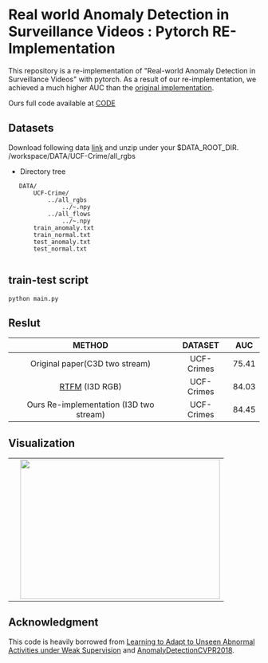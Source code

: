 # Real world Anomaly Detection in Surveillance Videos : Pytorch RE-Implementation 

This repository is a re-implementation of "Real-world Anomaly Detection in Surveillance Videos" with pytorch. As a result of our re-implementation, we achieved a much higher AUC than the [original implementation](https://github.com/WaqasSultani/AnomalyDetectionCVPR2018).

Ours full code available at [CODE](https://drive.google.com/file/d/1DMJR4cR97FzDXfmfPgg6LKeE7LT7x79d/view?usp=sharing)

## Datasets

Download following data [link](https://drive.google.com/file/d/18nlV4YjPM93o-SdnPQrvauMN_v-oizmZ/view?usp=sharing) and unzip under your $DATA_ROOT_DIR.
/workspace/DATA/UCF-Crime/all_rgbs
* Directory tree
 ```
    DATA/
        UCF-Crime/ 
            ../all_rgbs
                ../~.npy
            ../all_flows
                ../~.npy
        train_anomaly.txt
        train_normal.txt
        test_anomaly.txt
        test_normal.txt
        
```

## train-test script
```
python main.py
```

## Reslut

| METHOD | DATASET | AUC | 
|:--------:|:--------:|:--------:|
| Original paper(C3D two stream) | UCF-Crimes | 75.41 |
| [RTFM](https://arxiv.org/pdf/2101.10030.pdf) (I3D RGB) | UCF-Crimes | 84.03 |
| Ours Re-implementation (I3D two stream) | UCF-Crimes | 84.45 |

## Visualization

<table>
  <tr>
    <td><img alt="" src="./sam.gif" /></td> <td><img alt="" src="./result.png" height="280" width="400" />
  <tr>
</table>

## Acknowledgment

This code is heavily borrowed from [Learning to Adapt to Unseen Abnormal Activities under Weak Supervision](https://github.com/junha-kim/Learning-to-Adapt-to-Unseen-Abnormal-Activities) and [AnomalyDetectionCVPR2018](https://github.com/WaqasSultani/AnomalyDetectionCVPR2018).

